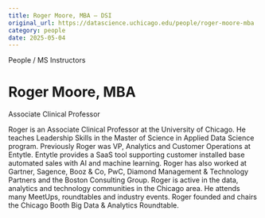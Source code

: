 ```yaml
---
title: Roger Moore, MBA – DSI
original_url: https://datascience.uchicago.edu/people/roger-moore-mba
category: people
date: 2025-05-04
---
```


People / MS Instructors

# Roger Moore, MBA

Associate Clinical Professor

Roger is an Associate Clinical Professor at the University of Chicago. He teaches Leadership Skills in the Master of Science in Applied Data Science program. Previously Roger was VP, Analytics and Customer Operations at Entytle. Entytle provides a SaaS tool supporting customer installed base automated sales with AI and machine learning. Roger has also worked at Gartner, Sagence, Booz & Co, PwC, Diamond Management & Technology Partners and the Boston Consulting Group. Roger is active in the data, analytics and technology communities in the Chicago area. He attends many MeetUps, roundtables and industry events. Roger founded and chairs the Chicago Booth Big Data & Analytics Roundtable.